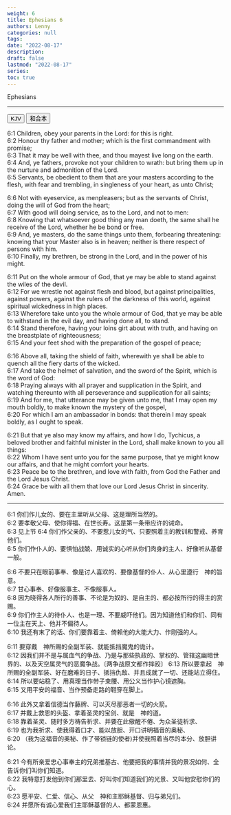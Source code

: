 ```yaml
---
weight: 6
title: Ephesians 6
authors: Lenny
categories: null
tags: 
date: "2022-08-17"
description: 
draft: false
lastmod: "2022-08-17"
series:
toc: true
---
```

Ephesians 

<!--more-->
---

<!-- Tab links -->

<div class="tab">
  <button class="tablinks active" onclick="tablabel(event, 'english')">KJV</button>
  <button class="tablinks" onclick="tablabel(event, 'chinese')">和合本</button>
</div>

<!-- Tab content -->
<div id="english" class="tabcontent" style="display:block">

6:1 Children, obey your parents in the Lord: for this is right.  
6:2 Honour thy father and mother; which is the first commandment with promise;  
6:3 That it may be well with thee, and thou mayest live long on the earth.  
6:4 And, ye fathers, provoke not your children to wrath: but bring them up in the nurture and admonition of the Lord.  
6:5 Servants, be obedient to them that are your masters according to the flesh, with fear and trembling, in singleness of your heart, as unto Christ;  
 
6:6 Not with eyeservice, as menpleasers; but as the servants of Christ, doing the will of God from the heart;  
6:7 With good will doing service, as to the Lord, and not to men:  
6:8 Knowing that whatsoever good thing any man doeth, the same shall he receive of the Lord, whether he be bond or free.  
6:9 And, ye masters, do the same things unto them, forbearing threatening: knowing that your Master also is in heaven; neither is there respect of persons with him.  
6:10 Finally, my brethren, be strong in the Lord, and in the power of his might.  
 
6:11 Put on the whole armour of God, that ye may be able to stand against the wiles of the devil.  
6:12 For we wrestle not against flesh and blood, but against principalities, against powers, against the rulers of the darkness of this world, against spiritual wickedness in high places.  
6:13 Wherefore take unto you the whole armour of God, that ye may be able to withstand in the evil day, and having done all, to stand.  
6:14 Stand therefore, having your loins girt about with truth, and having on the breastplate of righteousness;  
6:15 And your feet shod with the preparation of the gospel of peace;  
 
6:16 Above all, taking the shield of faith, wherewith ye shall be able to quench all the fiery darts of the wicked.  
6:17 And take the helmet of salvation, and the sword of the Spirit, which is the word of God:  
6:18 Praying always with all prayer and supplication in the Spirit, and watching thereunto with all perseverance and supplication for all saints;  
6:19 And for me, that utterance may be given unto me, that I may open my mouth boldly, to make known the mystery of the gospel,  
6:20 For which I am an ambassador in bonds: that therein I may speak boldly, as I ought to speak.  
 
6:21 But that ye also may know my affairs, and how I do, Tychicus, a beloved brother and faithful minister in the Lord, shall make known to you all things:  
6:22 Whom I have sent unto you for the same purpose, that ye might know our affairs, and that he might comfort your hearts.  
6:23 Peace be to the brethren, and love with faith, from God the Father and the Lord Jesus Christ.  
6:24 Grace be with all them that love our Lord Jesus Christ in sincerity. Amen.  
</div>

----
<div id="chinese" class="tabcontent">

6:1 你们作儿女的、要在主里听从父母、这是理所当然的。  
6:2 要孝敬父母、使你得福、在世长寿。这是第一条带应许的诫命。  
6:3 见上节
6:4 你们作父亲的、不要惹儿女的气、只要照着主的教训和警戒、养育他们。  
6:5 你们作仆人的、要惧怕战兢、用诚实的心听从你们肉身的主人、好像听从基督一般。  

6:6 不要只在眼前事奉、像是讨人喜欢的、要像基督的仆人、从心里遵行　神的旨意。  
6:7 甘心事奉、好像服事主、不像服事人。  
6:8 因为晓得各人所行的善事、不论是为奴的、是自主的、都必按所行的得主的赏赐。  
6:9 你们作主人的待仆人、也是一理、不要威吓他们。因为知道他们和你们、同有一位主在天上、他并不偏待人。  
6:10 我还有末了的话、你们要靠着主、倚赖他的大能大力、作刚强的人。  

6:11 要穿戴　神所赐的全副军装、就能抵挡魔鬼的诡计。  
6:12 因我们并不是与属血气的争战、乃是与那些执政的、掌权的、管辖这幽暗世界的、以及天空属灵气的恶魔争战。〔两争战原文都作摔跤〕
6:13 所以要拿起　神所赐的全副军装、好在磨难的日子、抵挡仇敌、并且成就了一切、还能站立得住。  
6:14 所以要站稳了、用真理当作带子束腰、用公义当作护心镜遮胸。  
6:15 又用平安的福音、当作预备走路的鞋穿在脚上。  

6:16 此外又拿着信德当作藤牌、可以灭尽那恶者一切的火箭。  
6:17 并戴上救恩的头盔、拿着圣灵的宝剑、就是　神的道。  
6:18 靠着圣灵、随时多方祷告祈求、并要在此儆醒不倦、为众圣徒祈求、  
6:19 也为我祈求、使我得着口才、能以放胆、开口讲明福音的奥秘、  
6:20 （我为这福音的奥秘、作了带锁链的使者)并使我照着当尽的本分、放胆讲论。  

6:21 今有所亲爱忠心事奉主的兄弟推基古、他要把我的事情并我的景况如何、全告诉你们叫你们知道。  
6:22 我特意打发他到你们那里去、好叫你们知道我们的光景、又叫他安慰你们的心。  
6:23 愿平安、仁爱、信心、从父　神和主耶稣基督、归与弟兄们。  
6:24 并愿所有诚心爱我们主耶稣基督的人、都蒙恩惠。  
  
</div>


